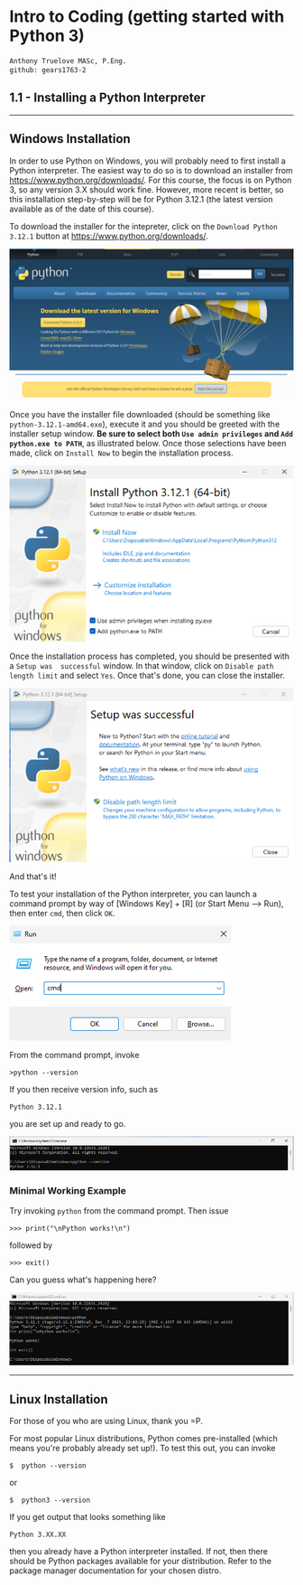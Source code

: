 # Intro to Coding (getting started with Python 3)

    Anthony Truelove MASc, P.Eng.
    github: gears1763-2


## 1.1 - Installing a Python Interpreter

--------


## Windows Installation

In order to use Python on Windows, you will probably need to first install a Python 
interpreter. The easiest way to do so is to download an installer from
<https://www.python.org/downloads/>. For this course, the focus is on Python 3, so 
any version 3.X should work fine. However, more recent is better, so this installation 
step-by-step will be for Python 3.12.1 (the latest version available as of the date of
this course).

To download the installer for the intepreter, click on the `Download Python 3.12.1`
button at <https://www.python.org/downloads/>.

![Python_Windows_download](Python_Windows_download.png)

Once you have the installer file downloaded (should be something like
`python-3.12.1-amd64.exe`), execute it and you should be greeted with the installer 
setup window. **Be sure to select both `Use admin privileges` and
`Add python.exe to PATH`**, as illustrated below. Once those selections have been made,
click on `Install Now` to begin the installation process.

![Python_Windows_installer1](Python_Windows_installer1.png)

Once the installation process has completed, you should be presented with a `Setup was 
successful` window.  In that window, click on `Disable path length limit` and select 
`Yes`. Once that's done, you can close the installer.

![Python_Windows_installer2](Python_Windows_installer2.png)

And that's it!

To test your installation of the Python interpreter, you can launch a command prompt by
way of [Windows Key] + [R] (or Start Menu --> Run), then enter `cmd`, then click `OK`.

![Python_Windows_cmd](Python_Windows_cmd.png)

From the command prompt, invoke

    >python --version

If you then receive version info, such as

    Python 3.12.1

you are set up and ready to go.

![Python_Windows_interpreter_test](Python_Windows_interpreter_test.png)

### Minimal Working Example

Try invoking `python` from the command prompt. Then issue

    >>> print("\nPython works!\n")

followed by

    >>> exit()

Can you guess what's happening here?

![Python_Windows_MWE](Python_Windows_MWE.png)

--------


## Linux Installation

For those of you who are using Linux, thank you =P.  

For most popular Linux distributions, Python comes pre-installed (which means you're 
probably already set up!). To test this out, you can invoke

    $  python --version

or

    $  python3 --version

If you get output that looks something like

    Python 3.XX.XX

then you already have a Python interpreter installed. If not, then there should be 
Python packages available for your distribution. Refer to the package manager 
documentation for your chosen distro.
